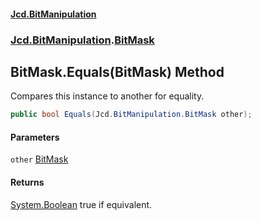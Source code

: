 #### [Jcd.BitManipulation](index 'index')

### [Jcd.BitManipulation](Jcd.BitManipulation 'Jcd.BitManipulation').[BitMask](Jcd.BitManipulation.BitMask 'Jcd.BitManipulation.BitMask')

## BitMask.Equals(BitMask) Method

Compares this instance to another for equality.

```csharp
public bool Equals(Jcd.BitManipulation.BitMask other);
```

#### Parameters

<a name='Jcd.BitManipulation.BitMask.Equals(Jcd.BitManipulation.BitMask).other'></a>

`other` [BitMask](Jcd.BitManipulation.BitMask 'Jcd.BitManipulation.BitMask')

#### Returns

[System.Boolean](https://docs.microsoft.com/en-us/dotnet/api/System.Boolean 'System.Boolean')
true if equivalent.